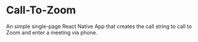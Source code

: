 # Call-To-Zoom
An simple single-page React Native App that creates the call string to call to Zoom and enter a meeting via phone.
